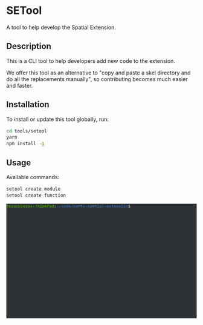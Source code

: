 # SETool

A tool to help develop the Spatial Extension.

## Description

This is a CLI tool to help developers add new code to the extension.

We offer this tool as an alternative to "copy and paste a skel directory and do all the replacements manually", so contributing becomes much easier and faster.

## Installation

To install or update this tool globally, run:

```bash
cd tools/setool
yarn
npm install -g
```

## Usage

Available commands:

```bash
setool create module
setool create function
```

![](./assets/setool.gif)